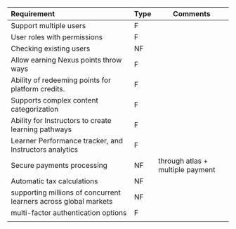 
| Requirement                                                      | Type | Comments                         |
| :--------------------------------------------------------------- | :--- | -------------------------------- |
| Support multiple users                                           | F    |                                  |
| User roles with permissions                                      | F    |                                  |
| Checking existing users                                          | NF   |                                  |
| Allow earning Nexus points throw ways                            | F    |                                  |
| Ability of redeeming points for platform credits.                | F    |                                  |
| Supports complex content categorization                          | F    |                                  |
| Ability for Instructors to create learning pathways              | F    |                                  |
| Learner Performance tracker, and Instructors analytics           | F    |                                  |
| Secure payments processing                                       | NF   | through atlas + multiple payment |
| Automatic tax calculations                                       | NF   |                                  |
| supporting millions of concurrent learners across global markets | NF   |                                  |
| multi-factor authentication options                              | F    |                                  |
|                                                                  |      |                                  |